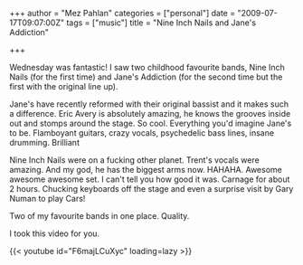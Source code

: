 +++
author = "Mez Pahlan"
categories = ["personal"]
date = "2009-07-17T09:07:00Z"
tags = ["music"]
title = "Nine Inch Nails and Jane's Addiction"

+++

Wednesday was fantastic! I saw two childhood favourite bands, Nine Inch Nails (for the first time) and Jane's Addiction
(for the second time but the first with the original line up).

<!--more-->

Jane's have recently reformed with their original bassist and it makes such a difference. Eric Avery is absolutely
amazing, he knows the grooves inside out and stomps around the stage. So cool. Everything you'd imagine Jane's to be.
Flamboyant guitars, crazy vocals, psychedelic bass lines, insane drumming. Brilliant

Nine Inch Nails were on a fucking other planet. Trent's vocals were amazing. And my god, he has the biggest arms now.
HAHAHA. Awesome awesome awesome set. I can't tell you how good it was. Carnage for about 2 hours. Chucking keyboards off
the stage and even a surprise visit by Gary Numan to play Cars!

Two of my favourite bands in one place. Quality.

I took this video for you.

{{< youtube id="F6majLCuXyc" loading=lazy >}}
